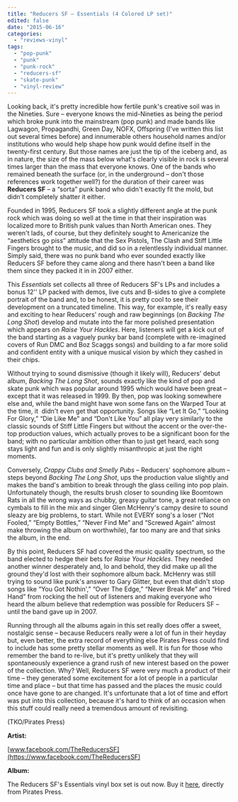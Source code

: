 ```yaml
---
title: "Reducers SF – Essentials (4 Colored LP set)"
edited: false
date: "2015-06-16"
categories:
  - "reviews-vinyl"
tags:
  - "pop-punk"
  - "punk"
  - "punk-rock"
  - "reducers-sf"
  - "skate-punk"
  - "vinyl-review"
---
```


Looking back, it's pretty incredible how fertile punk's creative soil was in the Nineties. Sure – everyone knows the mid-Nineties as being the period which broke punk into the mainstream (pop punk) and made bands like Lagwagon, Propagandhi, Green Day, NOFX, Offspring (I've written this list out several times before) and innumerable others household names and/or institutions who would help shape how punk would define itself in the twenty-first century. But those names are just the tip of the iceberg and, as in nature, the size of the mass below what's clearly visible in rock is several times larger than the mass that everyone knows. One of the bands who remained beneath the surface (or, in the underground – don't those references work together well?) for the duration of their career was **Reducers SF** – a “sorta” punk band who didn't exactly fit the mold, but didn't completely shatter it either.

Founded in 1995, Reducers SF took a slightly different angle at the punk rock which was doing so well at the time in that their inspiration was localized more to British punk values than North American ones. They weren't lads, of course, but they definitely sought to Americanize the “aesthetics go piss” attitude that the Sex Pistols, The Clash and Stiff Little Fingers brought to the music, and did so in a relentlessly individual manner. Simply said, there was no punk band who ever sounded exactly like Reducers SF before they came along and there hasn't been a band like them since they packed it in in 2007 either.

This _Essentials_ set collects all three of Reducers SF's LPs and includes a bonus 12'' LP packed with demos, live cuts and B-sides to give a complete portrait of the band and, to be honest, it is pretty cool to see their development on a truncated timeline. This way, for example, it's really easy and exciting to hear Reducers' rough and raw beginnings (on _Backing The Long Shot_) develop and mutate into the far more polished presentation which appears on _Raise Your Hackles_. Here, listeners will get a kick out of the band starting as a vaguely punky bar band (complete with re-imagined covers of Run DMC and Boz Scaggs songs) and building to a far more solid and confident entity with a unique musical vision by which they cashed in their chips.

Without trying to sound dismissive (though it likely will), Reducers' debut album, _Backing The Long Shot_, sounds exactly like the kind of pop and skate punk which was popular around 1995 which would have been great – except that it was released in 1999. By then, pop was looking somewhere else and, while the band might have won some fans on the Warped Tour at the time, it  didn't even get that opportunity. Songs like “Let It Go,” “Looking For Glory,” “Die Like Me” and “Don't Like You” all play very similarly to the classic sounds of Stiff Little Fingers but without the accent or the over-the-top production values, which actually proves to be a significant boon for the band; with no particular ambition other than to just get heard, each song stays light and fun and is only slightly misanthropic at just the right moments.

Conversely, _Crappy Clubs and Smelly Pubs_ – Reducers' sophomore album – steps beyond _Backing The Long Shot_, ups the production value slightly and makes the band's ambition to break through the glass ceiling into pop plain. Unfortunately though, the results brush closer to sounding like Boomtown Rats in all the wrong ways as chubby, greasy guitar tone, a great reliance on cymbals to fill in the mix and singer Glen McHenry's campy desire to sound sleazy are big problems, to start. While not EVERY song's a loser (“Not Fooled,” “Empty Bottles,” “Never Find Me” and “Screwed Again” almost make throwing the album on worthwhile), far too many are and that sinks the album, in the end.

By this point, Reducers SF had covered the music quality spectrum, so the band elected to hedge their bets for _Raise Your Hackles_. They needed another winner desperately and, lo and behold, they did make up all the ground they'd lost with their sophomore album back. McHenry was still trying to sound like punk's answer to Gary Glitter, but even that didn't stop songs like “You Got Nothin',” “Over The Edge,” “Never Break Me” and “Hired Hand” from rocking the hell out of listeners and making everyone who heard the album believe that redemption was possible for Reducers SF – until the band gave up in 2007.

Running through all the albums again in this set really does offer a sweet, nostalgic sense – because Reducers really were a lot of fun in their heyday but, even better, the extra record of everything else Pirates Press could find to include has some pretty stellar moments as well. It is fun for those who remember the band to re-live, but it's pretty unlikely that they will spontaneously experience a grand rush of new interest based on the power of the collection. Why? Well, Reducers SF were very much a product of their time – they generated some excitement for a lot of people in a particular time and place – but that time has passed and the places the music could once have gone to are changed. It's unfortunate that a lot of time and effort was put into this collection, because it's hard to think of an occasion when this stuff could really need a tremendous amount of revisiting.

(TKO/Pirates Press)

**Artist:**

[www.facebook.com/TheReducersSF](https://www.facebook.com/TheReducersSF)

**Album:**

The Reducers SF's Essentials vinyl box set is out now. Buy it [here](http://www.piratespressrecords.com/store/12-inches-c-1_6/new-reducers-sf-essentials-p-671.html), directly from Pirates Press.
